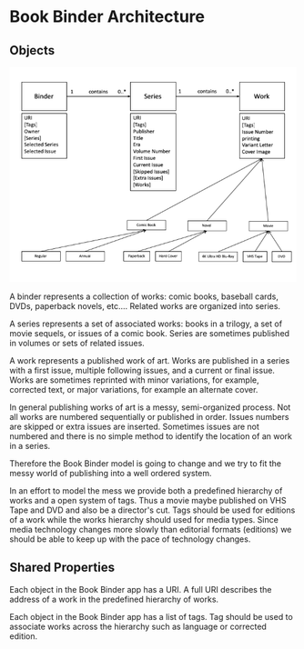 # Book Binder Architecture

## Objects

![Book Binder Class Diagram](book-binder-class-diagram.png)

A binder represents a collection of works: comic books, baseball cards,
DVDs, paperback novels, etc.... Related works are organized into series.

A series represents a set of associated works: books in a trilogy, a set of
movie sequels, or issues of a comic book. Series are sometimes published in 
volumes or sets of related issues.

A work represents a published work of art. Works are published in a series
with a first issue, multiple following issues, and a current or final issue.
Works are sometimes reprinted with minor variations, for example, corrected
text, or major variations, for example an alternate cover.

In general publishing works of art is a messy, semi-organized process. Not all
works are numbered sequentially or published in order. Issues numbers are
skipped or extra issues are inserted. Sometimes issues are not numbered and
there is no simple method to identify the location of an work in a series.

Therefore the Book Binder model is going to change and we try to fit the
messy world of publishing into a well ordered system.

In an effort to model the mess we provide both a predefined hierarchy of works
and a open system of tags. Thus a movie maybe published on VHS Tape and DVD
and also be a director's cut. Tags should be used for editions of a work
while the works hierarchy should used for media types. Since media technology
changes more slowly than editorial formats (editions) we should be able to
keep up with the pace of technology changes.

## Shared Properties

Each object in the Book Binder app has a URI. A full URI describes the
address of a work in the predefined hierarchy of works.

Each object in the Book Binder app has a list of tags. Tag should be used to
associate works across the hierarchy such as language or corrected edition.